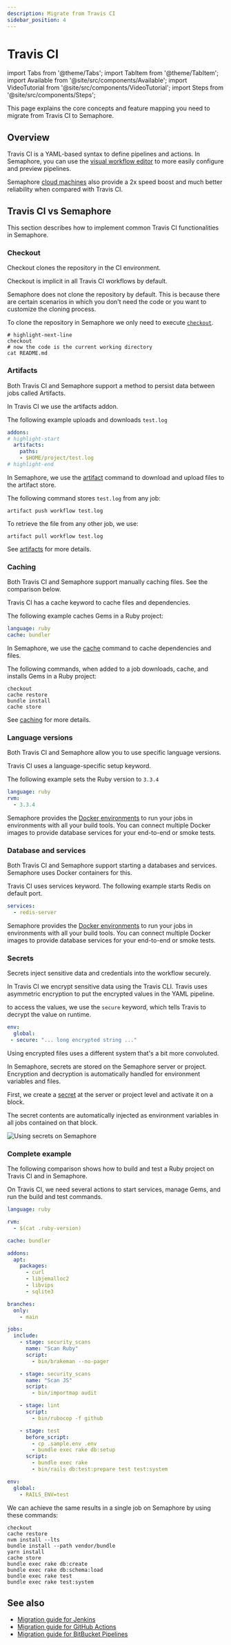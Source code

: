 ```yaml
---
description: Migrate from Travis CI
sidebar_position: 4
---
```


# Travis CI

import Tabs from '@theme/Tabs';
import TabItem from '@theme/TabItem';
import Available from '@site/src/components/Available';
import VideoTutorial from '@site/src/components/VideoTutorial';
import Steps from '@site/src/components/Steps';

This page explains the core concepts and feature mapping you need to migrate from Travis CI to Semaphore.

## Overview

Travis CI is a YAML-based syntax to define pipelines and actions. In Semaphore, you can use the [visual workflow editor](../../using-semaphore/workflows#workflow-editor) to more easily configure and preview pipelines.

Semaphore [cloud machines](../../reference/machine-types) also provide a 2x speed boost and much better reliability when compared with Travis CI.

## Travis CI vs Semaphore

This section describes how to implement common Travis CI functionalities in Semaphore.

### Checkout

Checkout clones the repository in the CI environment.

<Tabs groupId="migration">
<TabItem value="old" label="Travis CI">

Checkout is implicit in all Travis CI workflows by default.

</TabItem>
<TabItem value="new" label="Semaphore">

Semaphore does not clone the repository by default. This is because there are certain scenarios in which you don't need the code or you want to customize the cloning process.

To clone the repository in Semaphore we only need to execute [`checkout`](../../reference/toolbox#checkout).

```shell
# highlight-next-line
checkout
# now the code is the current working directory
cat README.md
```

</TabItem>
</Tabs>

### Artifacts

Both Travis CI and Semaphore support a method to persist data between jobs called Artifacts.

<Tabs groupId="editor-yaml">
<TabItem value="ga" label="Travis CI">

In Travis CI we use the artifacts addon.

The following example uploads and downloads `test.log`

```yaml
addons:
# highlight-start
  artifacts:
    paths:
    - $HOME/project/test.log
# highlight-end
```

</TabItem>
<TabItem value="semaphore" label="Semaphore">

In Semaphore, we use the [artifact](../../reference/toolbox#artifact) command to download and upload files to the artifact store.

The following command stores `test.log` from any job:

```shell
artifact push workflow test.log
```

To retrieve the file from any other job, we use:

```shell
artifact pull workflow test.log
```

See [artifacts](../../using-semaphore/artifacts) for more details.

</TabItem>
</Tabs>

### Caching

Both Travis CI and Semaphore support manually caching files. See the comparison below.

<Tabs groupId="editor-yaml">
<TabItem value="ga" label="Travis CI">

Travis CI has a cache keyword to cache files and dependencies.

The following example caches Gems in a Ruby project:

```yaml
language: ruby
cache: bundler
```

</TabItem>
<TabItem value="semaphore" label="Semaphore">

In Semaphore, we use the [cache](../../reference/toolbox#cache) command to cache dependencies and files.

The following commands, when added to a job downloads, cache, and installs Gems in a Ruby project:

```shell
checkout
cache restore
bundle install
cache store
```

See [caching](../../using-semaphore/cache) for more details.

</TabItem>
</Tabs>

### Language versions

Both Travis CI and Semaphore allow you to use specific language versions.

<Tabs groupId="editor-yaml">
<TabItem value="ga" label="Travis CI">

Travis CI uses a language-specific setup keyword.

The following example sets the Ruby version to `3.3.4`

```yaml
language: ruby
rvm:
  - 3.3.4
```

</TabItem>
<TabItem value="semaphore" label="Semaphore">

Semaphore provides the [Docker environments](../../using-semaphore/pipelines#docker-environments) to run your jobs in environments with all your build tools. You can connect multiple Docker images to provide database services for your end-to-end or smoke tests.

</TabItem>
</Tabs>

### Database and services

Both Travis CI and Semaphore support starting a databases and services. Semaphore uses Docker containers for this.

<Tabs groupId="editor-yaml">
<TabItem value="ga" label="Travis CI">

Travis CI uses services keyword. The following example starts Redis on default port.

```yaml
services:
  - redis-server
```

</TabItem>
<TabItem value="semaphore" label="Semaphore">

Semaphore provides the [Docker environments](../../using-semaphore/pipelines#docker-environments) to run your jobs in environments with all your build tools. You can connect multiple Docker images to provide database services for your end-to-end or smoke tests.

</TabItem>
</Tabs>

### Secrets

Secrets inject sensitive data and credentials into the workflow securely.

<Tabs groupId="migration">
<TabItem value="old" label="Travis CI">

In Travis CI we encrypt sensitive data using the Travis CLI. Travis uses asymmetric encryption to put the encrypted values in the YAML pipeline.

to access the values, we use the `secure` keyword, which tells Travis to decrypt the value on runtime.

```yaml
env:
  global:
 - secure: "... long encrypted string ..."
```

Using encrypted files uses a different system that's a bit more convoluted.

</TabItem>
<TabItem value="new" label="Semaphore">

In Semaphore, secrets are stored on the Semaphore server or project. Encryption and decryption is automatically handled for environment variables and files.

First, we create a [secret](../../using-semaphore/secrets) at the server or project level and activate it on a block.

The secret contents are automatically injected as environment variables in all jobs contained on that block.

![Using secrets on Semaphore](./img/secrets.jpg)
</TabItem>
</Tabs>

### Complete example

The following comparison shows how to build and test a Ruby project on Travis CI and in Semaphore.

<Tabs groupId="editor-yaml">
<TabItem value="ga" label="Travis CI">

On Travis CI, we need several actions to start services, manage Gems, and run the build and test commands.

```yaml
language: ruby

rvm:
  - $(cat .ruby-version)

cache: bundler

addons:
  apt:
    packages:
      - curl
      - libjemalloc2
      - libvips
      - sqlite3

branches:
  only:
    - main

jobs:
  include:
    - stage: security_scans
      name: "Scan Ruby"
      script:
        - bin/brakeman --no-pager

    - stage: security_scans
      name: "Scan JS"
      script:
        - bin/importmap audit

    - stage: lint
      script:
        - bin/rubocop -f github

    - stage: test
      before_script:
        - cp .sample.env .env
        - bundle exec rake db:setup
      script:
        - bundle exec rake
        - bin/rails db:test:prepare test test:system

env:
  global:
    - RAILS_ENV=test
```

</TabItem>
<TabItem value="semaphore" label="Semaphore">

We can achieve the same results in a single job on Semaphore by using these commands:

```shell
checkout
cache restore
nvm install --lts
bundle install --path vendor/bundle
yarn install
cache store
bundle exec rake db:create
bundle exec rake db:schema:load
bundle exec rake test
bundle exec rake test:system
```

</TabItem>
</Tabs>

## See also

- [Migration guide for Jenkins](./jenkins)
- [Migration guide for GitHub Actions](./github-actions)
- [Migration guide for BitBucket Pipelines](./bitbucket)
